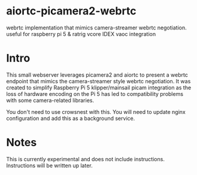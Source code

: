 # aiortc-picamera2-webrtc
webrtc implementation that mimics camera-streamer webrtc negotiation. useful for raspberry pi 5 &amp; ratrig vcore IDEX vaoc integration

# Intro
This small webserver leverages picamera2 and aiortc to present a webrtc endpoint that mimics the camera-streamer style webrtc negotiation.
It was created to simplify Raspberry Pi 5 klipper/mainsail picam integration as the loss of hardware encoding on the Pi 5 has led to compatibility
 problems with some camera-related libraries.

You don't need to use crowsnest with this.
You will need to update nginx configuration and add this as a background service.

# Notes
This is currently experimental and does not include instructions.  Instructions will be written up later.
